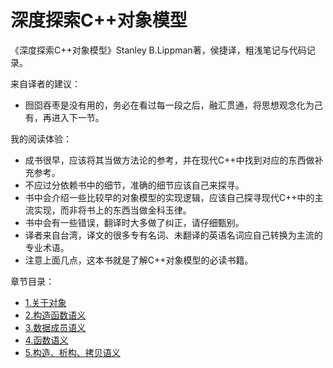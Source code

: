 # 深度探索C++对象模型

《深度探索C++对象模型》Stanley B.Lippman著，侯捷译，粗浅笔记与代码记录。


来自译者的建议：
- 囫囵吞枣是没有用的，务必在看过每一段之后，融汇贯通，将思想观念化为己有，再进入下一节。

我的阅读体验：
- 成书很早，应该将其当做方法论的参考，并在现代C++中找到对应的东西做补充参考。
- 不应过分依赖书中的细节，准确的细节应该自己来探寻。
- 书中会介绍一些比较早的对象模型的实现逻辑，应该自己探寻现代C++中的主流实现，而非将书上的东西当做金科玉律。
- 书中会有一些错误，翻译时大多做了纠正，请仔细甄别。
- 译者来自台湾，译文的很多专有名词、未翻译的英语名词应自己转换为主流的专业术语。
- 注意上面几点，这本书就是了解C++对象模型的必读书籍。

章节目录：
- [1.关于对象](1Object)
- [2.构造函数语义](2Constructors)
- [3.数据成员语义](3DataMember)
- [4.函数语义](4Function)
- [5.构造、析构、拷贝语义](5CtorDtorAndCopy)